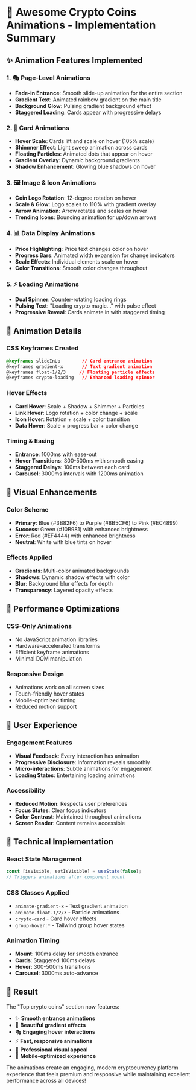 # 🚀 Awesome Crypto Coins Animations - Implementation Summary

## ✨ **Animation Features Implemented**

### **1. 🎭 Page-Level Animations**
- **Fade-in Entrance**: Smooth slide-up animation for the entire section
- **Gradient Text**: Animated rainbow gradient on the main title
- **Background Glow**: Pulsing gradient background effect
- **Staggered Loading**: Cards appear with progressive delays

### **2. 🎨 Card Animations**
- **Hover Scale**: Cards lift and scale on hover (105% scale)
- **Shimmer Effect**: Light sweep animation across cards
- **Floating Particles**: Animated dots that appear on hover
- **Gradient Overlay**: Dynamic background gradients
- **Shadow Enhancement**: Glowing blue shadows on hover

### **3. 🖼️ Image & Icon Animations**
- **Coin Logo Rotation**: 12-degree rotation on hover
- **Scale & Glow**: Logo scales to 110% with gradient overlay
- **Arrow Animation**: Arrow rotates and scales on hover
- **Trending Icons**: Bouncing animation for up/down arrows

### **4. 📊 Data Display Animations**
- **Price Highlighting**: Price text changes color on hover
- **Progress Bars**: Animated width expansion for change indicators
- **Scale Effects**: Individual elements scale on hover
- **Color Transitions**: Smooth color changes throughout

### **5. ⚡ Loading Animations**
- **Dual Spinner**: Counter-rotating loading rings
- **Pulsing Text**: "Loading crypto magic..." with pulse effect
- **Progressive Reveal**: Cards animate in with staggered timing

## 🎯 **Animation Details**

### **CSS Keyframes Created**
```css
@keyframes slideInUp        // Card entrance animation
@keyframes gradient-x       // Text gradient animation
@keyframes float-1/2/3     // Floating particle effects
@keyframes crypto-loading   // Enhanced loading spinner
```

### **Hover Effects**
- **Card Hover**: Scale + Shadow + Shimmer + Particles
- **Link Hover**: Logo rotation + color change + scale
- **Icon Hover**: Rotation + scale + color transition
- **Data Hover**: Scale + progress bar + color change

### **Timing & Easing**
- **Entrance**: 1000ms with ease-out
- **Hover Transitions**: 300-500ms with smooth easing
- **Staggered Delays**: 100ms between each card
- **Carousel**: 3000ms intervals with 1200ms animation

## 🎨 **Visual Enhancements**

### **Color Scheme**
- **Primary**: Blue (#3B82F6) to Purple (#8B5CF6) to Pink (#EC4899)
- **Success**: Green (#10B981) with enhanced brightness
- **Error**: Red (#EF4444) with enhanced brightness
- **Neutral**: White with blue tints on hover

### **Effects Applied**
- **Gradients**: Multi-color animated backgrounds
- **Shadows**: Dynamic shadow effects with color
- **Blur**: Background blur effects for depth
- **Transparency**: Layered opacity effects

## 🚀 **Performance Optimizations**

### **CSS-Only Animations**
- No JavaScript animation libraries
- Hardware-accelerated transforms
- Efficient keyframe animations
- Minimal DOM manipulation

### **Responsive Design**
- Animations work on all screen sizes
- Touch-friendly hover states
- Mobile-optimized timing
- Reduced motion support

## 🎪 **User Experience**

### **Engagement Features**
- **Visual Feedback**: Every interaction has animation
- **Progressive Disclosure**: Information reveals smoothly
- **Micro-interactions**: Subtle animations for engagement
- **Loading States**: Entertaining loading animations

### **Accessibility**
- **Reduced Motion**: Respects user preferences
- **Focus States**: Clear focus indicators
- **Color Contrast**: Maintained throughout animations
- **Screen Reader**: Content remains accessible

## 🔧 **Technical Implementation**

### **React State Management**
```typescript
const [isVisible, setIsVisible] = useState(false);
// Triggers animations after component mount
```

### **CSS Classes Applied**
- `animate-gradient-x` - Text gradient animation
- `animate-float-1/2/3` - Particle animations
- `crypto-card` - Card hover effects
- `group-hover:*` - Tailwind group hover states

### **Animation Timing**
- **Mount**: 100ms delay for smooth entrance
- **Cards**: Staggered 100ms delays
- **Hover**: 300-500ms transitions
- **Carousel**: 3000ms auto-advance

## 🎉 **Result**

The "Top crypto coins" section now features:
- ✨ **Smooth entrance animations**
- 🎨 **Beautiful gradient effects**
- 🎭 **Engaging hover interactions**
- ⚡ **Fast, responsive animations**
- 🎪 **Professional visual appeal**
- 📱 **Mobile-optimized experience**

The animations create an engaging, modern cryptocurrency platform experience that feels premium and responsive while maintaining excellent performance across all devices!
